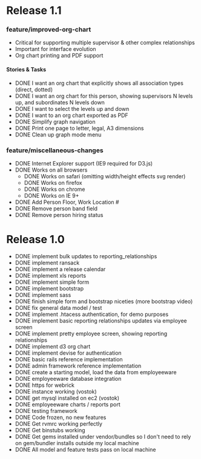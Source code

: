 # Release 1.1

### feature/improved-org-chart
* Critical for supporting multiple supervisor & other complex relationships
* Important for interface evolution
* Org chart printing and PDF support

#### Stories & Tasks
* DONE I want an org chart that explicitly shows all association types (direct, dotted)
* DONE I want an org chart for this person, showing supervisors N levels up, and subordinates N levels down
* DONE I want to select the levels up and down
* DONE I want to an org chart exported as PDF
* DONE Simplify graph navigation
* DONE Print one page to letter, legal, A3 dimensions
* DONE Clean up graph mode menu

### feature/miscellaneous-changes
* DONE Internet Explorer support (IE9 required for D3.js)
* DONE Works on all browsers
  * DONE Works on safari (omitting width/height effects svg render)
  * DONE Works on firefox
  * DONE Works on chrome
  * DONE Works on IE 9+
* DONE Add Person Floor, Work Location #
* DONE Remove person band field
* DONE Remove person hiring status

# Release 1.0

* DONE implement bulk updates to reporting_relationships
* DONE implement ransack
* DONE implement a release calendar
* DONE implement xls reports
* DONE implement simple form
* DONE implement bootstrap
* DONE implement sass
* DONE finish simple form and bootstrap niceties (more bootstrap video)
* DONE fix general data model / test
* DONE implement .htacess authentication, for demo purposes
* DONE implement basic reporting relationships updates via employee screen
* DONE implement pretty employee screen, showing reporting relationships
* DONE implement d3 org chart
* DONE implement devise for authentication
* DONE basic rails reference implementation
* DONE admin framework reference implementation
* DONE create a starting model, load the data from employeeware
* DONE employeeware database integration
* DONE https for webrick
* DONE instance working (vostok)
* DONE get mysql installed on ec2 (vostok)
* DONE employeeware charts / reports port
* DONE testing framework
* DONE Code frozen, no new features
* DONE Get rvmrc working perfectly
* DONE Get binstubs working
* DONE Get gems installed under vendor/bundles so I don't need to rely on gem/bundler installs outside my local machine
* DONE All model and feature tests pass on local machine



